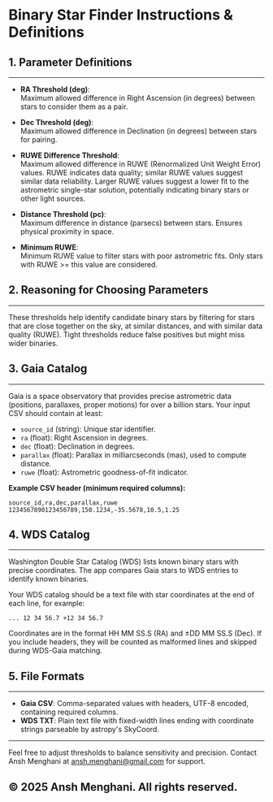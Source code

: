 # Binary Star Finder Instructions & Definitions

## 1. Parameter Definitions
---

- **RA Threshold (deg)**:  
  Maximum allowed difference in Right Ascension (in degrees) between stars to consider them as a pair.

- **Dec Threshold (deg)**:  
  Maximum allowed difference in Declination (in degrees) between stars for pairing.

- **RUWE Difference Threshold**:  
  Maximum allowed difference in RUWE (Renormalized Unit Weight Error) values. RUWE indicates data quality; similar RUWE values suggest similar data reliability. Larger RUWE values suggest a lower fit to the astrometric single-star solution, potentially indicating binary stars or other light sources. 

- **Distance Threshold (pc)**:  
  Maximum difference in distance (parsecs) between stars. Ensures physical proximity in space.

- **Minimum RUWE**:  
  Minimum RUWE value to filter stars with poor astrometric fits. Only stars with RUWE >= this value are considered.

## 2. Reasoning for Choosing Parameters
---

These thresholds help identify candidate binary stars by filtering for stars that are close together on the sky, at similar distances, and with similar data quality (RUWE). Tight thresholds reduce false positives but might miss wider binaries.

## 3. Gaia Catalog
---

Gaia is a space observatory that provides precise astrometric data (positions, parallaxes, proper motions) for over a billion stars. Your input CSV should contain at least:

- `source_id` (string): Unique star identifier.  
- `ra` (float): Right Ascension in degrees.  
- `dec` (float): Declination in degrees.  
- `parallax` (float): Parallax in milliarcseconds (mas), used to compute distance.  
- `ruwe` (float): Astrometric goodness-of-fit indicator.

**Example CSV header (minimum required columns):**
```
source_id,ra,dec,parallax,ruwe
1234567890123456789,150.1234,-35.5678,10.5,1.25
```

## 4. WDS Catalog
---

Washington Double Star Catalog (WDS) lists known binary stars with precise coordinates. The app compares Gaia stars to WDS entries to identify known binaries.

Your WDS catalog should be a text file with star coordinates at the end of each line, for example:

```
... 12 34 56.7 +12 34 56.7
```

Coordinates are in the format HH MM SS.S (RA) and ±DD MM SS.S (Dec). If you include headers, they will be counted as malformed lines and skipped during WDS-Gaia matching.

## 5. File Formats
---

- **Gaia CSV**: Comma-separated values with headers, UTF-8 encoded, containing required columns.  
- **WDS TXT**: Plain text file with fixed-width lines ending with coordinate strings parseable by astropy's SkyCoord.

---

Feel free to adjust thresholds to balance sensitivity and precision. Contact Ansh Menghani at ansh.menghani@gmail.com for support.

## © 2025 Ansh Menghani. All rights reserved.
